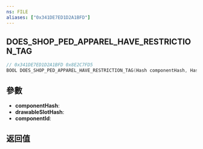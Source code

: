 ```yaml
---
ns: FILE
aliases: ["0x341DE7ED1D2A1BFD"]
---
```

## DOES_SHOP_PED_APPAREL_HAVE_RESTRICTION_TAG

```c
// 0x341DE7ED1D2A1BFD 0x8E2C7FD5
BOOL DOES_SHOP_PED_APPAREL_HAVE_RESTRICTION_TAG(Hash componentHash, Hash drawableSlotHash, int componentId);
```

## 參數
* **componentHash**: 
* **drawableSlotHash**: 
* **componentId**: 

## 返回值
